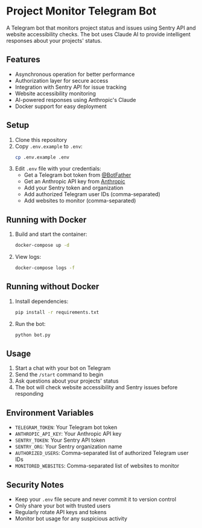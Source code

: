 # Project Monitor Telegram Bot

A Telegram bot that monitors project status and issues using Sentry API and website accessibility checks. The bot uses Claude AI to provide intelligent responses about your projects' status.

## Features

- Asynchronous operation for better performance
- Authorization layer for secure access
- Integration with Sentry API for issue tracking
- Website accessibility monitoring
- AI-powered responses using Anthropic's Claude
- Docker support for easy deployment

## Setup

1. Clone this repository
2. Copy `.env.example` to `.env`:
   ```bash
   cp .env.example .env
   ```
3. Edit `.env` file with your credentials:
   - Get a Telegram bot token from [@BotFather](https://t.me/BotFather)
   - Get an Anthropic API key from [Anthropic](https://www.anthropic.com/)
   - Add your Sentry token and organization
   - Add authorized Telegram user IDs (comma-separated)
   - Add websites to monitor (comma-separated)

## Running with Docker

1. Build and start the container:
   ```bash
   docker-compose up -d
   ```

2. View logs:
   ```bash
   docker-compose logs -f
   ```

## Running without Docker

1. Install dependencies:
   ```bash
   pip install -r requirements.txt
   ```

2. Run the bot:
   ```bash
   python bot.py
   ```

## Usage

1. Start a chat with your bot on Telegram
2. Send the `/start` command to begin
3. Ask questions about your projects' status
4. The bot will check website accessibility and Sentry issues before responding

## Environment Variables

- `TELEGRAM_TOKEN`: Your Telegram bot token
- `ANTHROPIC_API_KEY`: Your Anthropic API key
- `SENTRY_TOKEN`: Your Sentry API token
- `SENTRY_ORG`: Your Sentry organization name
- `AUTHORIZED_USERS`: Comma-separated list of authorized Telegram user IDs
- `MONITORED_WEBSITES`: Comma-separated list of websites to monitor

## Security Notes

- Keep your `.env` file secure and never commit it to version control
- Only share your bot with trusted users
- Regularly rotate API keys and tokens
- Monitor bot usage for any suspicious activity 